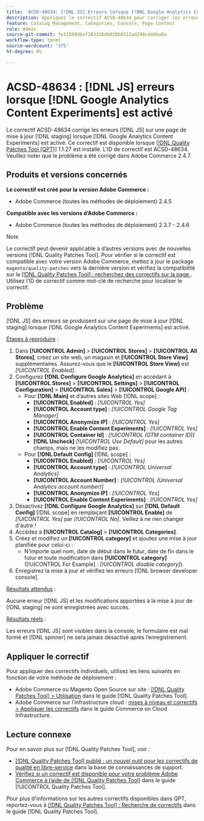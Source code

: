```yaml
---
title: 'ACSD-48634: [!DNL JS] Erreurs lorsque [!DNL Google Analytics Content Experiments] activé'
description: Appliquez le correctif ACSD-48634 pour corriger les erreurs  [!DNL JS] sur une page de mise à jour  [!DNL staging] lorsque [!DNL Google Analytics Content Experiments] est activé.
feature: Catalog Management, Categories, Console, Page Content
role: Admin
source-git-commit: fe11599dbef283326db029b0312ad290cde0ba0a
workflow-type: tm+mt
source-wordcount: '375'
ht-degree: 0%

---
```


# ACSD-48634 : [!DNL JS] erreurs lorsque [!DNL Google Analytics Content Experiments] est activé

Le correctif ACSD-48634 corrige les erreurs [!DNL JS] sur une page de mise à jour [!DNL staging] lorsque [!DNL Google Analytics Content Experiments] est activé. Ce correctif est disponible lorsque [[!DNL Quality Patches Tool (QPT)]](https://experienceleague.adobe.com/en/docs/commerce-knowledge-base/kb/announcements/commerce-announcements/magento-quality-patches-released-new-tool-to-self-serve-quality-patches) 1.1.27 est installé. L’ID de correctif est ACSD-48634. Veuillez noter que le problème a été corrigé dans Adobe Commerce 2.4.7.

## Produits et versions concernés

**Le correctif est créé pour la version Adobe Commerce :**

* Adobe Commerce (toutes les méthodes de déploiement) 2.4.5

**Compatible avec les versions d’Adobe Commerce :**

* Adobe Commerce (toutes les méthodes de déploiement) 2.3.7 - 2.4.6

>[!NOTE]
>
>Le correctif peut devenir applicable à d’autres versions avec de nouvelles versions [!DNL Quality Patches Tool]. Pour vérifier si le correctif est compatible avec votre version Adobe Commerce, mettez à jour le package `magento/quality-patches` vers la dernière version et vérifiez la compatibilité sur la [[!DNL Quality Patches Tool] : recherchez des correctifs sur la page ](https://experienceleague.adobe.com/tools/commerce-quality-patches/index.html). Utilisez l’ID de correctif comme mot-clé de recherche pour localiser le correctif.

## Problème

[!DNL JS] des erreurs se produisent sur une page de mise à jour [!DNL staging] lorsque [!DNL Google Analytics Content Experiments] est activé.

<u>Étapes à reproduire</u> :

1. Dans **[!UICONTROL Admin]** > **[!UICONTROL Stores]** > **[!UICONTROL All Stores]**, créez un site web, un magasin et **[!UICONTROL Store View]** supplémentaires. Assurez-vous que le **[!UICONTROL Store View]** est *[!UICONTROL Enabled]*.
1. Configurez **[!DNL Configure Google Analytics]** en accédant à **[!UICONTROL Stores]** > **[!UICONTROL Settings]** > **[!UICONTROL Configuration]** > **[!UICONTROL Sales]** > **[!UICONTROL Google API]** :
   * Pour **[!DNL Main]** et d’autres sites Web [!DNL scope] :
      * **[!UICONTROL Enabled]** : *[!UICONTROL Yes]*
      * **[!UICONTROL Account type]** : *[!UICONTROL Google Tag Manager]*
      * **[!UICONTROL Anonymize IP]** : *[!UICONTROL Yes]*
      * **[!UICONTROL Enable Content Experiments]** : *[!UICONTROL Yes]*
      * **[!UICONTROL Container Id]** : *[!UICONTROL (GTM container ID)]*
      * **[!DNL Uncheck]** *[!UICONTROL Use Default]* pour les autres champs, mais ne les modifiez pas.
   * Pour **[!DNL Default Config]** [!DNL scope] :
      * **[!UICONTROL Enabled]** : *[!UICONTROL Yes]*
      * **[!UICONTROL Account type]** : *[!UICONTROL Universal Analytics]*
      * **[!UICONTROL Account Number]** : *[!UICONTROL (Universal Analytics account number)]*
      * **[!UICONTROL Anonymize IP]** : *[!UICONTROL Yes]*
      * **[!UICONTROL Enable Content Experiments]** : *[!UICONTROL Yes]*
1. Désactivez **[!DNL Configure Google Analytics]** sur **[!DNL Default Config]** [!DNL scope] en remplaçant **[!UICONTROL Enable]** de *[!UICONTROL Yes]* par *[!UICONTROL No]*. Veillez à ne rien changer d&#39;autre !
1. Accédez à **[!UICONTROL Catalog]** > **[!UICONTROL Categories]**.
1. Créez et modifiez un **[!UICONTROL category]** et ajoutez une mise à jour planifiée pour celui-ci :
   * N’importe quel nom, date de début dans le futur, date de fin dans le futur et toute modification dans **[!UICONTROL category]** ([!UICONTROL For Example] : *[!UICONTROL disable category]*).
1. Enregistrez la mise à jour et vérifiez les erreurs [!DNL browser developer console].

<u>Résultats attendus</u> :

Aucune erreur [!DNL JS] et les modifications apportées à la mise à jour de [!DNL staging] ne sont enregistrées avec succès.

<u>Résultats réels</u> :

Les erreurs [!DNL JS] sont visibles dans la console, le formulaire est mal formé et [!DNL spinner] ne sera jamais désactivé après l’enregistrement.

## Appliquer le correctif

Pour appliquer des correctifs individuels, utilisez les liens suivants en fonction de votre méthode de déploiement :

* Adobe Commerce ou Magento Open Source sur site : [[!DNL Quality Patches Tool] > Utilisation](/help/tools/quality-patches-tool/usage.md) dans le guide [!DNL Quality Patches Tool].
* Adobe Commerce sur l’infrastructure cloud : [mises à niveau et correctifs > Appliquer les correctifs](https://experienceleague.adobe.com/docs/commerce-cloud-service/user-guide/develop/upgrade/apply-patches.html) dans le guide Commerce on Cloud Infrastructure.

## Lecture connexe

Pour en savoir plus sur [!DNL Quality Patches Tool], voir :

* [[!DNL Quality Patches Tool] publié : un nouvel outil pour les correctifs de qualité en libre-service](https://experienceleague.adobe.com/en/docs/commerce-knowledge-base/kb/announcements/commerce-announcements/magento-quality-patches-released-new-tool-to-self-serve-quality-patches) dans la base de connaissances de support.
* [Vérifiez si un correctif est disponible pour votre problème Adobe Commerce à l’aide de  [!DNL Quality Patches Tool]](/help/tools/quality-patches-tool/patches-available-in-qpt/check-patch-for-magento-issue-with-magento-quality-patches.md) dans le guide [!UICONTROL Quality Patches Tool].


Pour plus d&#39;informations sur les autres correctifs disponibles dans QPT, reportez-vous à [[!DNL Quality Patches Tool] : Recherche de correctifs](https://experienceleague.adobe.com/tools/commerce-quality-patches/index.html) dans le guide [!DNL Quality Patches Tool].
